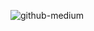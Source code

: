 


![github-medium](https://imgr.search.brave.com/fBQI1q_2cbVjMnpkQpCKT82nJWnk_xjM11pg0f-iuBY/fit/670/680/ce/1/aHR0cHM6Ly9vcmln/MDAuZGV2aWFudGFy/dC5uZXQvMTE5NC9m/LzIwMTUvMTY1LzAv/NS8wNTNlYTlmNGZj/ODYzZDE1YzRhZjQ4/ZTlhZDY1NTc0YS1k/OHhjaDg1LnBuZw)
